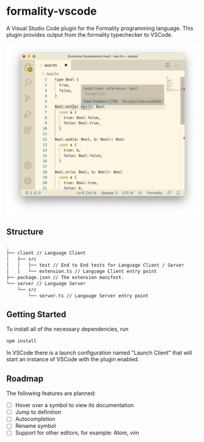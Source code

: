 # formality-vscode

A Visual Studio Code plugin for the Formality programming language. This plugin provides output from the formality typechecker to VSCode.

![Screenshot of the plugin displaying a diagnostic message](./example.png)

## Structure

```
.
├── client // Language Client
│   ├── src
│   │   ├── test // End to End tests for Language Client / Server
│   │   └── extension.ts // Language Client entry point
├── package.json // The extension manifest.
└── server // Language Server
    └── src
        └── server.ts // Language Server entry point
```

## Getting Started

To install all of the necessary dependencies, run

```bash
npm install
```

In VSCode there is a launch configuration named "Launch Client" that will start an instance of VSCode with the plugin enabled.

## Roadmap

The following features are planned:

- [ ] Hover over a symbol to view its documentation
- [ ] Jump to definition
- [ ] Autocompletion
- [ ] Rename symbol
- [ ] Support for other editors, for example: Atom, vim
